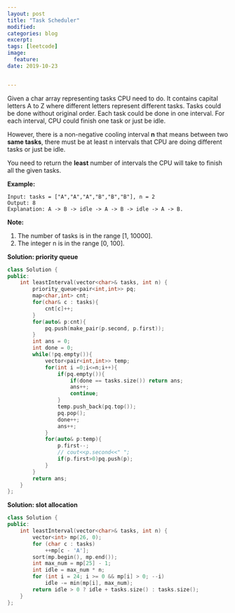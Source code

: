 ```yaml
---
layout: post
title: "Task Scheduler"
modified:
categories: blog
excerpt:
tags: [leetcode]
image:
  feature:
date: 2019-10-23


---
```




Given a char array representing tasks CPU need to do. It contains capital letters A to Z where different letters represent different tasks. Tasks could be done without original order. Each task could be done in one interval. For each interval, CPU could finish one task or just be idle.

However, there is a non-negative cooling interval **n** that means between two **same tasks**, there must be at least n intervals that CPU are doing different tasks or just be idle.

You need to return the **least** number of intervals the CPU will take to finish all the given tasks.

 

**Example:**

```
Input: tasks = ["A","A","A","B","B","B"], n = 2
Output: 8
Explanation: A -> B -> idle -> A -> B -> idle -> A -> B.
```

 

**Note:**

1. The number of tasks is in the range [1, 10000].
2. The integer n is in the range [0, 100].

**Solution: priority queue**

```c++
class Solution {
public:
    int leastInterval(vector<char>& tasks, int n) {
        priority_queue<pair<int,int>> pq;
        map<char,int> cnt;
        for(char& c : tasks){
            cnt[c]++;
        }
        for(auto& p:cnt){
            pq.push(make_pair(p.second, p.first));
        }
        int ans = 0;
        int done = 0;
        while(!pq.empty()){
            vector<pair<int,int>> temp;
            for(int i =0;i<=n;i++){
                if(pq.empty()){
                    if(done == tasks.size()) return ans;
                    ans++;
                    continue;
                }
                temp.push_back(pq.top());
                pq.pop();
                done++;
                ans++;
            }
            for(auto& p:temp){
                p.first--;
                // cout<<p.second<<" ";
                if(p.first>0)pq.push(p);
            }
        }
        return ans;
    }
};
```



**Solution: slot allocation**

```c++
class Solution {
public:
    int leastInterval(vector<char>& tasks, int n) {
        vector<int> mp(26, 0);
        for (char c : tasks)
            ++mp[c - 'A'];
        sort(mp.begin(), mp.end());
        int max_num = mp[25] - 1;
        int idle = max_num * n;
        for (int i = 24; i >= 0 && mp[i] > 0; --i)
            idle -= min(mp[i], max_num);
        return idle > 0 ? idle + tasks.size() : tasks.size();
    }
};
```

